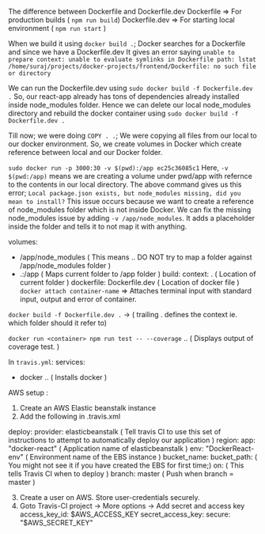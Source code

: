 The difference between Dockerfile and Dockerfile.dev
Dockerfile => For production builds ( `npm run build`)
Dockerfile.dev => For starting local environment ( `npm run start` )

When we build it using `docker build .`; Docker searches for a Dockerfile and since we have a Dockerfile.dev
It gives an error saying `unable to prepare context: unable to evaluate symlinks in Dockerfile path: lstat /home/suraj/projects/docker-projects/frontend/Dockerfile: no such file or directory`

We can run the Dockerfile.dev using `sudo docker build -f Dockerfile.dev .`
So, our react-app already has tons of dependencies already installed inside node_modules folder.
Hence we can delete our local node_modules directory and rebuild the docker container using `sudo docker build -f Dockerfile.dev .`

Till now; we were doing `COPY . .`; We were copying all files from our local to our docker environment.
So, we create volumes in Docker which create reference between local and our Docker folder.

`sudo docker run -p 3000:30 -v $(pwd):/app ec25c36085c1`
Here, `-v $(pwd:/app)` means we are creating a volume under pwd/app with refernce to the contents in our local directory.
The above command gives us this error; `Local package.json exists, but node_modules missing, did you mean to install?`
This issue occurs because we want to create a reference of node_modules folder which is not inside Docker.
We can fix the missing node_modules issue by adding `-v /app/node_modules`. It adds a placeholder inside the folder and tells it to not map it with anything.

volumes:
  - /app/node_modules ( This means .. DO NOT try to map a folder against /app/node_modules folder )
  - .:/app ( Maps current folder to /app folder )
  build:
    context: . ( Location of current folder )
    dockerfile: Dockerfile.dev ( Location of docker file )  
`docker attach container-name` => Attaches terminal input with standard input, output and error of container.

`docker build -f Dockerfile.dev .` -> ( trailing . defines the context ie. which folder should it refer to)

`docker run <container> npm run test -- --coverage` .. ( Displays output of coverage test. )

In `travis.yml`:
services:
  - docker   .. ( Installs docker )


AWS setup :
1. Create an AWS Elastic beanstalk instance
2. Add the following in .travis.xml

deploy:
  provider: elasticbeanstalk ( Tell travis CI to use this set of instructions to attempt to automatically deploy our application )
  region: <your-ebs-instance-region>
  app: "docker-react" ( Application name of elasticbeanstalk )
  env: "DockerReact-env" ( Environment name of the EBS instance )
  bucket_name: <name of created S3 bucket >
  bucket_path: <ebs application-name> ( You might not see it if you have created the EBS for first time;)
  on:          ( This tells Travis CI when to deploy )
    branch: master ( Push when branch = master )

3. Create a user on AWS. Store user-credentials securely.
4. Goto Travis-CI project -> More options -> Add secret and access key
  access_key_id: $AWS_ACCESS_KEY
  secret_access_key:
    secure: "$AWS_SECRET_KEY"
